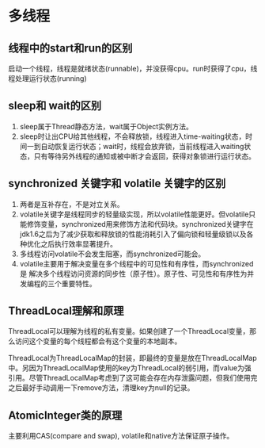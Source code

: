 # 多线程

## 线程中的start和run的区别

启动一个线程，线程是就绪状态(runnable)，并没获得cpu。run时获得了cpu，线程处理运行状态(running)

## sleep和 wait的区别

1. sleep属于Thread静态方法，wait属于Object实例方法。
1. sleep时让出CPU给其他线程，不会释放锁，线程进入time-waiting状态，时间一到自动恢复运行状态；wait时，线程会放弃锁，当前线程进入waiting状态，只有等待另外线程的通知或被中断才会返回，获得对象锁进行运行状态。

## synchronized 关键字和 volatile 关键字的区别

1. 两者是互补存在，不是对立关系。
1. volatile关键字是线程同步的轻量级实现，所以volatile性能更好。但volatile只能修饰变量，synchronized用来修饰方法和代码块。synchronized关键字在jdk1.6之后为了减少获取和释放锁的性能消耗引入了偏向锁和轻量级锁以及各种优化之后执行效率显著提升。
1. 多线程访问volatile不会发生阻塞，而synchronized可能会。
1. volatile主要用于解决变量在多个线程中的可见性和有序性，而synchronized是 解决多个线程访问资源的同步性（原子性）。原子性、可见性和有序性为并发编程的三个重要特性。

## ThreadLocal理解和原理

ThreadLocal可以理解为线程的私有变量。如果创建了一个ThreadLocal变量，那么访问这个变量的每个线程都会有这个变量的本地副本。

ThreadLocal为ThreadLocalMap的封装，即最终的变量是放在ThreadLocalMap中。另因为ThreadLocalMap使用的key为ThreadLocal的弱引用，而value为强引用。尽管ThreadLocalMap考虑到了这可能会存在内存泄露问题，但我们使用完之后最好手动调用一下remove方法，清理key为null的记录。

## AtomicInteger类的原理

主要利用CAS(compare and swap), volatile和native方法保证原子操作。
